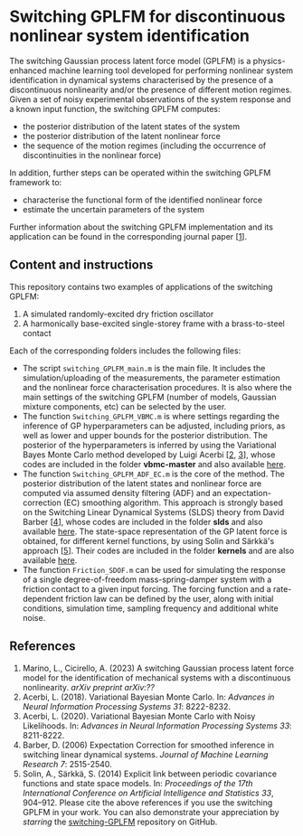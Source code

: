 # Switching GPLFM for discontinuous nonlinear system identification

The switching Gaussian process latent force model (GPLFM) is a physics-enhanced machine learning tool developed for performing nonlinear system identification in dynamical systems characterised by the presence of a discontinuous nonlinearity and/or the presence of different motion regimes. Given a set of noisy experimental observations of the system response and a known input function, the switching GPLFM computes:
- the posterior distribution of the latent states of the system
- the posterior distribution of the latent nonlinear force 
- the sequence of the motion regimes (including the occurrence of discontinuities in the nonlinear force)

In addition, further steps can be operated within the switching GPLFM framework to:
- characterise the functional form of the identified nonlinear force
- estimate the uncertain parameters of the system

Further information about the switching GPLFM implementation and its application can be found in the corresponding journal paper [[1](https://github.com/l-marino/switching-GPLFM/edit/main/README.md#references)].
## Content and instructions

This repository contains two examples of applications of the switching GPLFM:
1. A simulated randomly-excited dry friction oscillator 
2. A harmonically base-excited single-storey frame with a brass-to-steel contact

Each of the corresponding folders includes the following files:
- The script `switching_GPLFM_main.m` is the main file. It includes the simulation/uploading of the measurements, the parameter estimation and the nonlinear force characterisation procedures. It is also where the main settings of the switching GPLFM (number of models, Gaussian mixture components, etc) can be selected by the user.
- The function `Switching_GPLFM_VBMC.m` is where settings regarding the inference of GP hyperparameters can be adjusted, including priors, as well as lower and upper bounds for the posterior distribution. The posterior of the hyperparameters is inferred by using the Variational Bayes Monte Carlo method developed by Luigi Acerbi  [[2](https://github.com/l-marino/switching-GPLFM/edit/main/README.md#references), [3](https://github.com/l-marino/switching-GPLFM/edit/main/README.md#references)], whose codes are included in the folder **vbmc-master** and also available [here](https://github.com/acerbilab/vbmc).
- The function `Switching_GPLFM_ADF_EC.m` is the core of the method. The posterior distribution of the latent states and nonlinear force are computed via assumed density filtering (ADF) and an expectation-correction (EC) smoothing algorithm. This approach is strongly based on the Switching Linear Dynamical Systems (SLDS) theory from David Barber [[4](https://github.com/l-marino/switching-GPLFM/edit/main/README.md#references)], whose codes are included in the folder **slds** and also available [here](http://web4.cs.ucl.ac.uk/staff/D.Barber/software/slds.zip). The state-space representation of the GP latent force is obtained, for different kernel functions, by using Solin and Särkkä's approach [[5](https://github.com/l-marino/switching-GPLFM/edit/main/README.md#references)]. Their codes are included in the folder **kernels** and are also available [here](https://users.aalto.fi/~asolin/documents/pdf/Solin-Sarkka-2014-AISTATS-code.zip).
- The function `Friction_SDOF.m` can be used for simulating the response of a single degree-of-freedom mass-spring-damper system with a friction contact to a given input forcing. The forcing function and a rate-dependent friction law can be defined by the user, along with initial conditions, simulation time, sampling frequency and additional white noise.


## References

1. Marino, L., Cicirello, A. (2023) A switching Gaussian process latent force model for the identification of mechanical systems with a discontinuous nonlinearity. *arXiv preprint arXiv:??*
2. Acerbi, L. (2018). Variational Bayesian Monte Carlo. In: *Advances in Neural Information Processing Systems 31*: 8222-8232.
3. Acerbi, L. (2020). Variational Bayesian Monte Carlo with Noisy Likelihoods. In: *Advances in Neural Information Processing Systems 33*: 8211-8222.
4. Barber, D. (2006) Expectation Correction for smoothed inference in switching linear dynamical systems. *Journal of Machine Learning Research 7*: 2515-2540.
5. Solin, A., Särkkä, S. (2014) Explicit link between periodic covariance functions and state space models. In: *Proceedings of
the 17th International Conference on Artificial Intelligence and Statistics 33*, 904–912.
Please cite the above references if you use the switching GPLFM in your work. You can also demonstrate your appreciation by *starring* the [switching-GPLFM](https://github.com/l-marino/switching-GPLFM) repository on GitHub.
